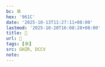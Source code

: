 ```yaml
---
bc: 阜
hex: '961C'
date: '2025-10-13T11:27:11+08:00'
lastmod: '2025-10-20T16:08:28+08:00'
title: 󰖃
url: 󰖃
tags: [阜]
src: GHZR, DCCV
note:
---
```

